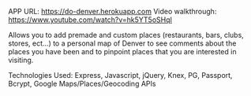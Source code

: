 APP URL: https://do-denver.herokuapp.com
Video walkthrough: https://www.youtube.com/watch?v=hk5YT5oSHqI

Allows you to add premade and custom places (restaurants, bars, clubs, stores, ect...) to a personal map of Denver to see comments about the places you have been and to pinpoint places that you are interested in visiting.

Technologies Used: Express, Javascript, jQuery, Knex, PG, Passport, Bcrypt, Google Maps/Places/Geocoding APIs
